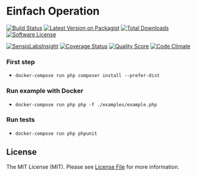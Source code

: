 # Einfach Operation

[![Build Status][ico-travis]][link-travis] [![Latest Version on Packagist][ico-version]][link-packagist] [![Total Downloads][ico-downloads]][link-downloads] [![Software License][ico-license]](LICENSE.md)

[![SensioLabsInsight](https://insight.sensiolabs.com/projects/f22fdf06-efc2-4886-ae9e-7f3613cce263/small.png)](https://insight.sensiolabs.com/projects/f22fdf06-efc2-4886-ae9e-7f3613cce263) [![Coverage Status][ico-scrutinizer]][link-scrutinizer] [![Quality Score][ico-code-quality]][link-code-quality] [![Code Climate][ico-codeclimate]][link-codeclimate]


### First step

* `docker-compose run php composer install --prefer-dist`

### Run example with Docker

* `docker-compose run php php -f ./examples/example.php`

### Run tests

* `docker-compose run php phpunit`



## License

The MIT License (MIT). Please see [License File](LICENSE) for more information.

[ico-version]: https://img.shields.io/packagist/v/einfach/operation.svg?style=flat
[ico-license]: https://img.shields.io/badge/license-MIT-brightgreen.svg?style=flat
[ico-travis]: https://img.shields.io/travis/iJackUA/einfach-operation/master.svg?style=flat
[ico-scrutinizer]: https://img.shields.io/scrutinizer/coverage/g/iJackUA/einfach-operation.svg?style=flat
[ico-code-quality]: https://img.shields.io/scrutinizer/g/iJackUA/einfach-operation.svg?style=flat
[ico-downloads]: https://img.shields.io/packagist/dt/einfach/operation.svg?style=flat
[ico-codeclimate]: 	https://img.shields.io/codeclimate/github/iJackUA/einfach-operation.svg?style=flat

[link-packagist]: https://packagist.org/packages/einfach/operation
[link-travis]: https://travis-ci.org/iJackUA/einfach-operation
[link-scrutinizer]: https://scrutinizer-ci.com/g/iJackUA/einfach-operation/code-structure
[link-code-quality]: https://scrutinizer-ci.com/g/iJackUA/einfach-operation
[link-downloads]: https://packagist.org/packages/einfach/operation
[link-author]: https://github.com/iJackUA
[link-contributors]: ../../contributors
[link-codeclimate]: https://codeclimate.com/github/iJackUA/einfach-operation
